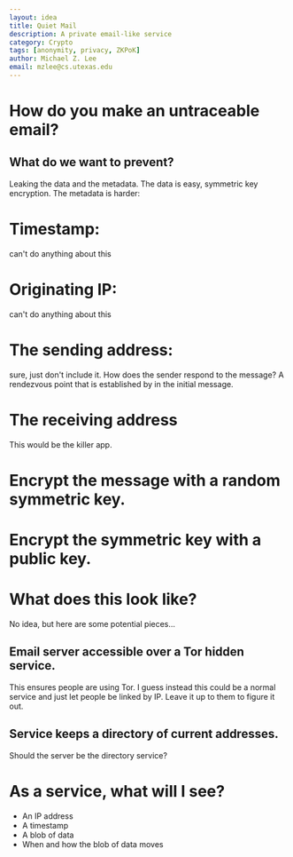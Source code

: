 ```yaml
---
layout: idea
title: Quiet Mail
description: A private email-like service
category: Crypto
tags: [anonymity, privacy, ZKPoK]
author: Michael Z. Lee
email: mzlee@cs.utexas.edu
---
```


How do you make an untraceable email?
=====================================

What do we want to prevent?
---------------------------

Leaking the data and the metadata.  The data is easy, symmetric key
encryption.  The metadata is harder:

# Timestamp:
  can't do anything about this

# Originating IP:
  can't do anything about this

# The sending address:
  sure, just don't include it.  How does the sender respond to the
  message?  A rendezvous point that is established by in the initial
  message.
  
# The receiving address
  This would be the killer app.

   # Encrypt the message with a random symmetric key.

   # Encrypt the symmetric key with a public key.

What does this look like?
=========================
No idea, but here are some potential pieces...

Email server accessible over a Tor hidden service.
---

This ensures people are using Tor.  I guess instead this could be a
normal service and just let people be linked by IP.  Leave it up to
them to figure it out.

Service keeps a directory of current addresses.
---

Should the server be the directory service?

As a service, what will I see?
===

* An IP address
* A timestamp
* A blob of data
* When and how the blob of data moves
